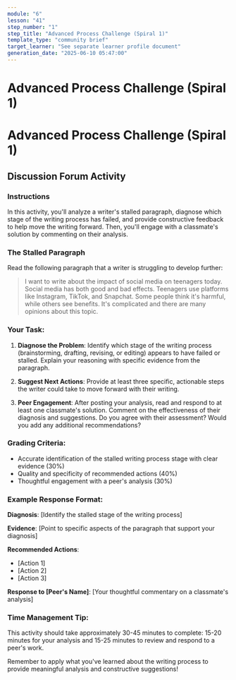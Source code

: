 ```yaml
---
module: "6"
lesson: "41"
step_number: "1"
step_title: "Advanced Process Challenge (Spiral 1)"
template_type: "community brief"
target_learner: "See separate learner profile document"
generation_date: "2025-06-10 05:47:00"
---
```


# Advanced Process Challenge (Spiral 1)

# Advanced Process Challenge (Spiral 1)

## Discussion Forum Activity

### Instructions

In this activity, you'll analyze a writer's stalled paragraph, diagnose which stage of the writing process has failed, and provide constructive feedback to help move the writing forward. Then, you'll engage with a classmate's solution by commenting on their analysis.

### The Stalled Paragraph

Read the following paragraph that a writer is struggling to develop further:

> I want to write about the impact of social media on teenagers today. Social media has both good and bad effects. Teenagers use platforms like Instagram, TikTok, and Snapchat. Some people think it's harmful, while others see benefits. It's complicated and there are many opinions about this topic.

### Your Task:

1. **Diagnose the Problem**: Identify which stage of the writing process (brainstorming, drafting, revising, or editing) appears to have failed or stalled. Explain your reasoning with specific evidence from the paragraph.

2. **Suggest Next Actions**: Provide at least three specific, actionable steps the writer could take to move forward with their writing.

3. **Peer Engagement**: After posting your analysis, read and respond to at least one classmate's solution. Comment on the effectiveness of their diagnosis and suggestions. Do you agree with their assessment? Would you add any additional recommendations?

### Grading Criteria:
- Accurate identification of the stalled writing process stage with clear evidence (30%)
- Quality and specificity of recommended actions (40%)
- Thoughtful engagement with a peer's analysis (30%)

### Example Response Format:

**Diagnosis**: [Identify the stalled stage of the writing process]

**Evidence**: [Point to specific aspects of the paragraph that support your diagnosis]

**Recommended Actions**:
- [Action 1]
- [Action 2]
- [Action 3]

**Response to [Peer's Name]**: [Your thoughtful commentary on a classmate's analysis]

### Time Management Tip:
This activity should take approximately 30-45 minutes to complete: 15-20 minutes for your analysis and 15-25 minutes to review and respond to a peer's work.

Remember to apply what you've learned about the writing process to provide meaningful analysis and constructive suggestions!